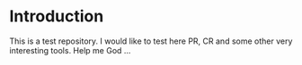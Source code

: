 # Introduction 
This is a test repository. I would like to test here PR, CR and some other very interesting tools. Help me God ...
